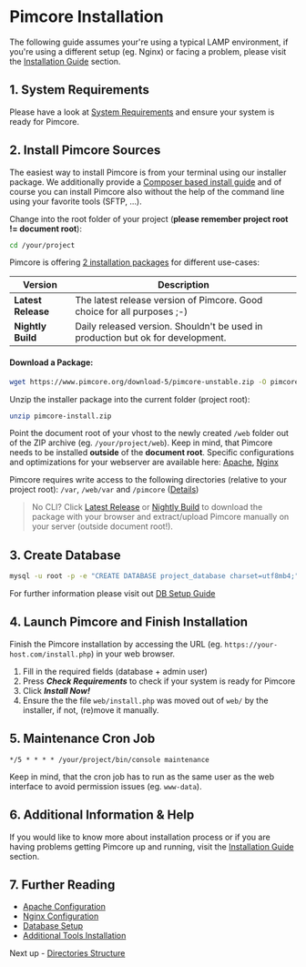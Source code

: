# Pimcore Installation

The following guide assumes your're using a typical LAMP environment, if you're using a different setup (eg. Nginx) or facing a problem, please visit the [Installation Guide](../23_Installation_and_Upgrade/README.md) section.

## 1. System Requirements
Please have a look at [System Requirements](../23_Installation_and_Upgrade/01_System_Requirements.md) and ensure your system is ready for Pimcore. 

## 2. Install Pimcore Sources
The easiest way to install Pimcore is from your terminal using our installer package. 
We additionally provide a [Composer based install guide](../23_Installation_and_Upgrade/03_System_Setup_and_Hosting/04_Composer_Install.md) and of course you can install Pimcore also without the help of the command line using your favorite tools (SFTP, ...).

Change into the root folder of your project (**please remember project root != document root**): 
```bash
cd /your/project
```

Pimcore is offering [2 installation packages](https://www.pimcore.org/download) for different use-cases: 
  
| Version | Description |  
|--------------------|---------------------------------------------------------------------------------|
| **Latest Release** | The latest release version of Pimcore. Good choice for all purposes ;-)         |
| **Nightly Build**  | Daily released version. Shouldn't be used in production but ok for development. |
  
  
#### Download a Package: 
```bash
wget https://www.pimcore.org/download-5/pimcore-unstable.zip -O pimcore-install.zip
```

Unzip the installer package into the current folder (project root): 
```bash
unzip pimcore-install.zip
```

Point the document root of your vhost to the newly created `/web` folder out of the ZIP archive (eg. `/your/project/web`). 
Keep in mind, that Pimcore needs to be installed **outside** of the **document root**.
Specific configurations and optimizations for your webserver are available here: 
[Apache](../23_Installation_and_Upgrade/03_System_Setup_and_Hosting/01_Apache_Configuration.md),
[Nginx](../23_Installation_and_Upgrade/03_System_Setup_and_Hosting/02_Nginx_Configuration.md)

Pimcore requires write access to the following directories (relative to your project root): `/var`, `/web/var` and `/pimcore` 
([Details](../23_Installation_and_Upgrade/03_System_Setup_and_Hosting/03_File_Permissions.md)) 


> No CLI? Click [Latest Release](https://www.pimcore.org/download/pimcore-latest.zip) or 
[Nightly Build](https://www.pimcore.org/download/pimcore-data.zip) to download the package with your browser 
and extract/upload Pimcore manually on your server (outside document root!). 


## 3. Create Database
```bash
mysql -u root -p -e "CREATE DATABASE project_database charset=utf8mb4;"
```

For further information please visit out [DB Setup Guide](../23_Installation_and_Upgrade/03_System_Setup_and_Hosting/05_DB_Setup.md)

## 4. Launch Pimcore and Finish Installation
Finish the Pimcore installation by accessing the URL (eg. `https://your-host.com/install.php`) in your web browser. 
1. Fill in the required fields (database + admin user)
2. Press ***Check Requirements*** to check if your system is ready for Pimcore
3. Click ***Install Now!*** 
4. Ensure the the file `web/install.php` was moved out of `web/` by the installer, if not, (re)move it manually. 


## 5. Maintenance Cron Job
```text
*/5 * * * * /your/project/bin/console maintenance
```
Keep in mind, that the cron job has to run as the same user as the web interface to avoid permission issues (eg. `www-data`).

## 6. Additional Information & Help
If you would like to know more about installation process or if you are having problems getting Pimcore up and running, visit 
the [Installation Guide](../23_Installation_and_Upgrade/README.md) section.

## 7. Further Reading
- [Apache Configuration](../23_Installation_and_Upgrade/03_System_Setup_and_Hosting/01_Apache_Configuration.md)
- [Nginx Configuration](../23_Installation_and_Upgrade/03_System_Setup_and_Hosting/02_Nginx_Configuration.md)
- [Database Setup](../23_Installation_and_Upgrade/03_System_Setup_and_Hosting/05_DB_Setup.md)
- [Additional Tools Installation](../23_Installation_and_Upgrade/03_System_Setup_and_Hosting/06_Additional_Tools_Installation.md)

Next up - [Directories Structure](./02_Directory_Structure.md)
